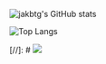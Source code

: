 ![jakbtg's GitHub stats](https://github-readme-stats-neon-five-10.vercel.app/api?username=jakbtg&show_icons=true&theme=tokyonight&count_private=true&card_width=495)

![Top Langs](https://github-readme-stats-neon-five-10.vercel.app/api/top-langs/?username=jakbtg&layout=compact&theme=tokyonight&exclude_repo=AAUT&langs_count=8&card_width=495)

[//]: # <img src="https://github-readme-streak-stats.herokuapp.com/?user=jakbtg&theme=tokyonight"/>
